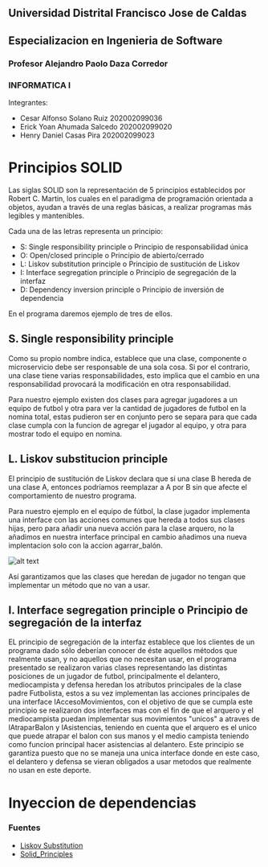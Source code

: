 ## Universidad Distrital Francisco Jose de Caldas
## Especializacion en Ingenieria de Software
### Profesor Alejandro Paolo Daza Corredor
### INFORMATICA I

Integrantes:

- Cesar Alfonso Solano Ruiz  202002099036
- Erick Yoan Ahumada Salcedo 202002099020
- Henry Daniel Casas Pira    202002099023 		


# Principios SOLID

Las siglas SOLID son la representación de 5 principios establecidos por Robert C. Martin, los cuales en el paradigma de programación orientada a objetos, 
ayudan a través de una reglas básicas, a realizar programas más legibles y mantenibles.

Cada una de las letras representa un principio:

- S: Single responsibility principle o Principio de responsabilidad única
- O: Open/closed principle o Principio de abierto/cerrado
- L: Liskov substitution principle o Principio de sustitución de Liskov
- I: Interface segregation principle o Principio de segregación de la interfaz
- D: Dependency inversion principle o Principio de inversión de dependencia

En el programa daremos ejemplo de tres de ellos.

## S. Single responsibility principle

Como su propio nombre indica, establece que una clase, componente o microservicio debe ser responsable de una sola cosa. Si por el contrario, una clase tiene varias responsabilidades, esto implica que el cambio en una responsabilidad provocará la modificación en otra responsabilidad.

Para nuestro ejemplo existen dos clases para agregar jugadores a un equipo de futbol y otra para ver la cantidad de jugadores de futbol en la nomina total, estas pudieron ser en conjunto pero se separa para que cada clase cumpla con la funcion de agregar el jugador al equipo, y otra para mostrar todo el equipo en nomina.


## L. Liskov substitucion principle 

El principio de sustitución de Liskov declara que si una clase B hereda de una clase A, entonces podríamos reemplazar a A por B sin que afecte el 
comportamiento de nuestro programa.

Para nuestro ejemplo en el equipo de fútbol, la clase jugador implementa una interface con las acciones comunes que hereda a todos sus clases hijas, 
pero para añadir una nueva acción para la clase arquero, no la añadimos en nuestra interface principal en cambio añadimos una nueva implentacion solo 
con la accion agarrar_balón.

![alt text](https://github.com/scesar87/SOLID_Principles/blob/master/images/Liskov.png)

Así garantizamos que las clases que heredan de jugador no tengan que implementar un método que no van a usar.


## I. Interface segregation principle o Principio de segregación de la interfaz

EL principio de segregación de la interfaz establece que los clientes de un programa dado sólo deberían conocer de éste aquellos métodos que realmente usan,
 y no aquellos que no necesitan usar, en el programa presentado se realizaron varias clases representando las distintas posiciones de un jugador de futbol, 
principalmente el delantero, mediocampista y defensa heredan los atributos principales de la clase padre Futbolista, estos a su vez implementan las acciones 
principales de una interface IAccesoMovimientos, con el objetivo de que se cumpla este principio se realizaron dos interfaces mas con el fin de que el arquero
y el mediocampista puedan implementar sus movimientos "unicos" a atraves de IAtraparBalon y IAsistencias, teniendo en cuenta que el arquero es el unico que puede
atrapar el balon con sus manos y el medio campista teniendo como funcion principal hacer asistencias al delantero. 
Este principio se garantiza puesto que no se maneja una unica interface donde en este caso, el delantero y defensa se vieran obligados a usar metodos 
que realmente no usan en este deporte.

# Inyeccion de dependencias




### Fuentes

- [Liskov Substitution](https://tech.tribalyte.eu/blog-principios-solid-liskov)
- [Solid_Principles](https://enmilocalfunciona.io/principios-solid/)
